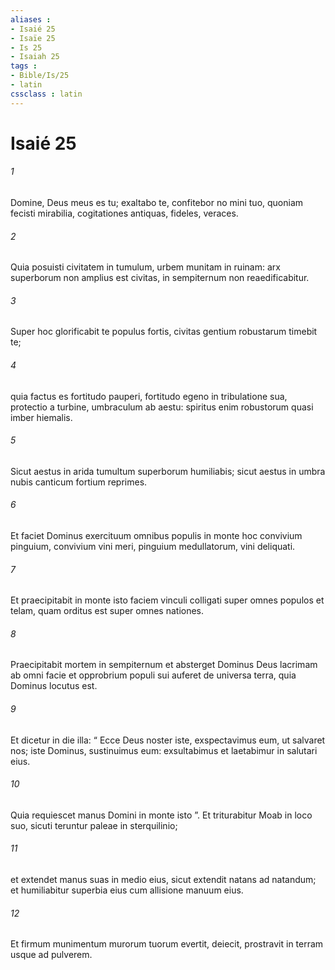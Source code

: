 ```yaml
---
aliases : 
- Isaié 25
- Isaïe 25
- Is 25
- Isaiah 25
tags : 
- Bible/Is/25
- latin
cssclass : latin
---
```


# Isaié 25

###### 1
Domine, Deus meus es tu; exaltabo te, confitebor no mini tuo, quoniam fecisti mirabilia, cogitationes antiquas, fideles, veraces.
###### 2
Quia posuisti civitatem in tumulum, urbem munitam in ruinam: arx superborum non amplius est civitas, in sempiternum non reaedificabitur.
###### 3
Super hoc glorificabit te populus fortis, civitas gentium robustarum timebit te;
###### 4
quia factus es fortitudo pauperi, fortitudo egeno in tribulatione sua, protectio a turbine, umbraculum ab aestu: spiritus enim robustorum quasi imber hiemalis.
###### 5
Sicut aestus in arida tumultum superborum humiliabis; sicut aestus in umbra nubis canticum fortium reprimes.
###### 6
Et faciet Dominus exercituum omnibus populis in monte hoc convivium pinguium, convivium vini meri, pinguium medullatorum, vini deliquati.
###### 7
Et praecipitabit in monte isto faciem vinculi colligati super omnes populos et telam, quam orditus est super omnes nationes.
###### 8
Praecipitabit mortem in sempiternum et absterget Dominus Deus lacrimam ab omni facie et opprobrium populi sui auferet de universa terra, quia Dominus locutus est.
###### 9
Et dicetur in die illa: “ Ecce Deus noster iste, exspectavimus eum, ut salvaret nos; iste Dominus, sustinuimus eum: exsultabimus et laetabimur in salutari eius.
###### 10
Quia requiescet manus Domini in monte isto ”. Et triturabitur Moab in loco suo, sicuti teruntur paleae in sterquilinio;
###### 11
et extendet manus suas in medio eius, sicut extendit natans ad natandum; et humiliabitur superbia eius cum allisione manuum eius.
###### 12
Et firmum munimentum murorum tuorum evertit, deiecit, prostravit in terram usque ad pulverem.
